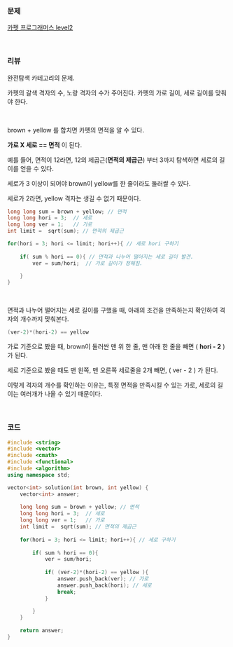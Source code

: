 ### 문제

[카펫 프로그래머스 level2](https://programmers.co.kr/learn/courses/30/lessons/42842)

</br>

### 리뷰

완전탐색 카테고리의 문제. 

카펫의 갈색 격자의 수, 노랑 격자의 수가 주어진다. 카펫의 가로 길이, 세로 길이를 맞춰야 한다. 

</br>

brown + yellow 를 합치면 카펫의 면적을 알 수 있다. 

**가로 X 세로 == 면적** 이 된다. 

예를 들어, 면적이 12라면,  12의 제곱근(**면적의 제곱근**) 부터 3까지 탐색하면 세로의 길이를 얻을 수 있다. 

세로가 3 이상이 되어야 brown이 yellow를 한 줄이라도 둘러쌀 수 있다. 

세로가 2라면, yellow 격자는 생길 수 없기 때문이다. 

```c++
long long sum = brown + yellow; // 면적 
long long hori = 3;  // 세로
long long ver = 1;   // 가로 
int limit =  sqrt(sum); // 면적의 제곱근 

for(hori = 3; hori <= limit; hori++){ // 세로 hori 구하기 
	
	if( sum % hori == 0){ // 면적과 나누어 떨어지는 세로 길이 발견.
		ver = sum/hori;  // 가로 길이가 정해짐.

	}
}
```
</br>

면적과 나누어 떨어지는 세로 길이를 구했을 때, 아래의 조건을 만족하는지 확인하여 격자의 개수까지 맞춰본다. 

```c++
(ver-2)*(hori-2) == yellow  
```

가로 기준으로 봤을 때, brown이 둘러싼 맨 위 한 줄, 맨 아래 한 줄을 빼면 (  **hori - 2** ) 가 된다. 

세로 기준으로 봤을 때도 맨 왼쪽, 맨 오른쪽 세로줄을 2개 빼면, ( ver - 2 )  가 된다. 

이렇게 격자의 개수를 확인하는 이유는, 특정 면적을 만족시킬 수 있는 가로, 세로의 길이는 여러개가 나올 수 있기 때문이다. 

</br>

### 코드 

```c++
#include <string>
#include <vector>
#include <cmath>
#include <functional>
#include <algorithm> 
using namespace std;

vector<int> solution(int brown, int yellow) {
    vector<int> answer;
    
    long long sum = brown + yellow; // 면적 
    long long hori = 3;  // 세로
    long long ver = 1;   // 가로 
    int limit =  sqrt(sum); // 면적의 제곱근 
    
    for(hori = 3; hori <= limit; hori++){ // 세로 구하기 
    	
    	if( sum % hori == 0){
    		ver = sum/hori; 
            
            if( (ver-2)*(hori-2) == yellow ){
                answer.push_back(ver); // 가로 
                answer.push_back(hori); // 세로 
                break;                
            }

		}
	}
      
    return answer;
}
```

</br>


